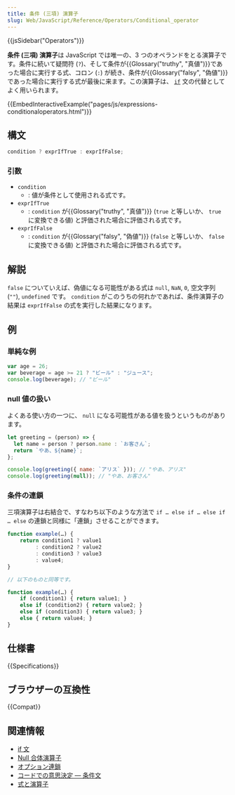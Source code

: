 ```yaml
---
title: 条件 (三項) 演算子
slug: Web/JavaScript/Reference/Operators/Conditional_operator
---
```


{{jsSidebar("Operators")}}

**条件 (三項) 演算子**は JavaScript では唯一の、3 つのオペランドをとる演算子です。条件に続いて疑問符 (`?`)、そして条件が{{Glossary("truthy", "真値")}}であった場合に実行する式、コロン (`:`) が続き、条件が{{Glossary("falsy", "偽値")}}であった場合に実行する式が最後に来ます。この演算子は、 [`if`](/ja/docs/Web/JavaScript/Reference/Statements/if...else) 文の代替としてよく用いられます。

{{EmbedInteractiveExample("pages/js/expressions-conditionaloperators.html")}}

## 構文

```js
condition ? exprIfTrue : exprIfFalse;
```

### 引数

- `condition`
  - : 値が条件として使用される式です。
- `exprIfTrue`
  - : `condition` が{{Glossary("truthy", "真値")}} (`true` と等しいか、 `true` に変換できる値) と評価された場合に評価される式です。
- `exprIfFalse`
  - : `condition` が{{Glossary("falsy", "偽値")}} (`false` と等しいか、 `false` に変換できる値) と評価された場合に評価される式です。

## 解説

`false` についていえば、偽値になる可能性がある式は `null`, `NaN`, `0`, 空文字列 (`""`), `undefined` です。 `condition` がこのうちの何れかであれば、条件演算子の結果は `exprIfFalse` の式を実行した結果になります。

## 例

### 単純な例

```js
var age = 26;
var beverage = age >= 21 ? "ビール" : "ジュース";
console.log(beverage); // "ビール"
```

### null 値の扱い

よくある使い方の一つに、 `null` になる可能性がある値を扱うというものがあります。

```js
let greeting = (person) => {
  let name = person ? person.name : `お客さん`;
  return `やあ、${name}`;
};

console.log(greeting({ name: `アリス` })); // "やあ、アリス"
console.log(greeting(null)); // "やあ、お客さん"
```

### 条件の連鎖

三項演算子は右結合で、すなわち以下のような方法で `if … else if … else if … else` の連鎖と同様に「連鎖」させることができます。

```js
function example(…) {
    return condition1 ? value1
         : condition2 ? value2
         : condition3 ? value3
         : value4;
}

// 以下のものと同等です。

function example(…) {
    if (condition1) { return value1; }
    else if (condition2) { return value2; }
    else if (condition3) { return value3; }
    else { return value4; }
}
```

## 仕様書

{{Specifications}}

## ブラウザーの互換性

{{Compat}}

## 関連情報

- [if 文](/ja/docs/Web/JavaScript/Reference/Statements/if...else)
- [Null 合体演算子](/ja/docs/Web/JavaScript/Reference/Operators/Nullish_coalescing_operator)
- [オプション連鎖](/ja/docs/Web/JavaScript/Reference/Operators/Optional_chaining)
- [コードでの意思決定 — 条件文](/ja/docs/Learn/JavaScript/Building_blocks/conditionals)
- [式と演算子](/ja/docs/Web/JavaScript/Guide/Expressions_and_operators)
